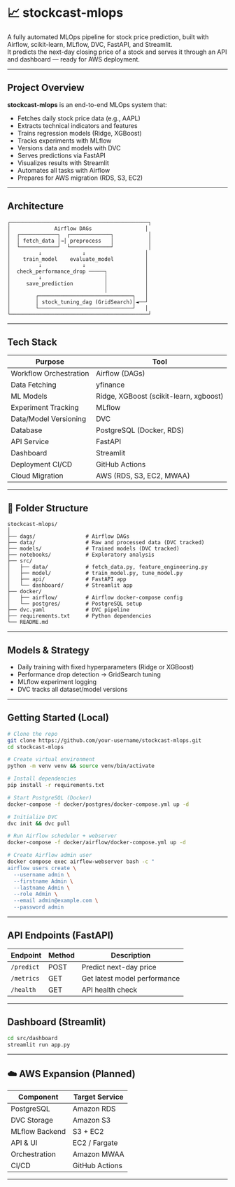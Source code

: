# 📈 stockcast-mlops

A fully automated MLOps pipeline for stock price prediction, built with Airflow, scikit-learn, MLflow, DVC, FastAPI, and Streamlit.  
It predicts the next-day closing price of a stock and serves it through an API and dashboard — ready for AWS deployment.

---

## Project Overview

**stockcast-mlops** is an end-to-end MLOps system that:

- Fetches daily stock price data (e.g., AAPL)
- Extracts technical indicators and features
- Trains regression models (Ridge, XGBoost)
- Tracks experiments with MLflow
- Versions data and models with DVC
- Serves predictions via FastAPI
- Visualizes results with Streamlit
- Automates all tasks with Airflow
- Prepares for AWS migration (RDS, S3, EC2)

---

## Architecture

```
┌────────────────────────────────────────────┐
│              Airflow DAGs                 │
│  ┌────────────┐  ┌─────────────┐           │
│  │ fetch_data │→│ preprocess   │           │
│  └────────────┘  └─────────────┘           │
│         ↓             ↓                   │
│    train_model    evaluate_model          │
│         ↓             ↓                   │
│  check_performance_drop ─────┐            │
│         ↓                    │            │
│     save_prediction          │            │
│                              │            │
│        ┌──────────────────────────────┐   │
│        │ stock_tuning_dag (GridSearch)│◄──┘
│        └──────────────────────────────┘   │
└────────────────────────────────────────────┘
```

---

## Tech Stack

| Purpose                | Tool                                   |
| ---------------------- | -------------------------------------- |
| Workflow Orchestration | Airflow (DAGs)                         |
| Data Fetching          | yfinance                               |
| ML Models              | Ridge, XGBoost (scikit-learn, xgboost) |
| Experiment Tracking    | MLflow                                 |
| Data/Model Versioning  | DVC                                    |
| Database               | PostgreSQL (Docker, RDS)               |
| API Service            | FastAPI                                |
| Dashboard              | Streamlit                              |
| Deployment CI/CD       | GitHub Actions                         |
| Cloud Migration        | AWS (RDS, S3, EC2, MWAA)               |

---

## 📂 Folder Structure

```
stockcast-mlops/
│
├── dags/                # Airflow DAGs
├── data/                # Raw and processed data (DVC tracked)
├── models/              # Trained models (DVC tracked)
├── notebooks/           # Exploratory analysis
├── src/
│   ├── data/            # fetch_data.py, feature_engineering.py
│   ├── model/           # train_model.py, tune_model.py
│   ├── api/             # FastAPI app
│   └── dashboard/       # Streamlit app
├── docker/
│   ├── airflow/         # Airflow docker-compose config
│   └── postgres/        # PostgreSQL setup
├── dvc.yaml             # DVC pipeline
├── requirements.txt     # Python dependencies
└── README.md
```

---

## Models & Strategy

- Daily training with fixed hyperparameters (Ridge or XGBoost)
- Performance drop detection → GridSearch tuning
- MLflow experiment logging
- DVC tracks all dataset/model versions

---

## Getting Started (Local)

```bash
# Clone the repo
git clone https://github.com/your-username/stockcast-mlops.git
cd stockcast-mlops

# Create virtual environment
python -m venv venv && source venv/bin/activate

# Install dependencies
pip install -r requirements.txt

# Start PostgreSQL (Docker)
docker-compose -f docker/postgres/docker-compose.yml up -d

# Initialize DVC
dvc init && dvc pull

# Run Airflow scheduler + webserver
docker-compose -f docker/airflow/docker-compose.yml up -d

# Create Airflow admin user 
docker compose exec airflow-webserver bash -c "
airflow users create \
  --username admin \
  --firstname Admin \
  --lastname Admin \
  --role Admin \
  --email admin@example.com \
  --password admin
```

---

## API Endpoints (FastAPI)

| Endpoint   | Method | Description                  |
| ---------- | ------ | ---------------------------- |
| `/predict` | POST   | Predict next-day price       |
| `/metrics` | GET    | Get latest model performance |
| `/health`  | GET    | API health check             |

---

## Dashboard (Streamlit)

```bash
cd src/dashboard
streamlit run app.py
```

---

## ☁️ AWS Expansion (Planned)

| Component      | Target Service |
| -------------- | -------------- |
| PostgreSQL     | Amazon RDS     |
| DVC Storage    | Amazon S3      |
| MLflow Backend | S3 + EC2       |
| API & UI       | EC2 / Fargate  |
| Orchestration  | Amazon MWAA    |
| CI/CD          | GitHub Actions |

---
